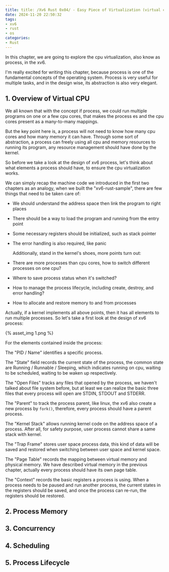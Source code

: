 ```yaml
---
title: title: /Xv6 Rust 0x04/ - Easy Piece of Virtualization (virtual cpu)
date: 2024-11-20 22:50:32
tags:
- xv6
- rust
- os
categories:
- Rust
---
```


In this chapter, we are going to explore the cpu virtualization, also know as process, in the xv6.

I'm really excited for writing this chapter, because process is one of the fundamental concepts of the operating system. Process is very useful for multiple tasks, and in the design wise, its abstraction is also very elegant.

<!-- more -->

## 1. Overview of Virtual CPU

We all known that with the concept if process, we could run multiple programs on one or a few cpu cores, that makes the process es and the cpu cores present as a many-to-many mappings.

But the key point here is, a process will not need to know how many cpu cores and how many memory it can have. Through some sort of abstraction, a process can freely using all cpu and memory resources to running its program, any resource management should have done by the kernel.

So before we take a look at the design of xv6 process, let's think about what elements a process should have, to ensure the cpu virtualization works.

We can simply recap the machine code we introduced in the first two chapters as an analogy, when we built the "xv6-rust-sample", there are few things that need to be taken care of:

- We should understand the address space then link the program to right places
- There should be a way to load the program and running from the entry point
- Some necessary registers should be initialized, such as stack pointer
- The error handling is also required, like panic

  Additionally, stand in the kernel's shoes, more points turn out:

- There are more processes than cpu cores, how to switch different processes on one cpu?
- Where to save process status when it's switched?
- How to manage the process lifecycle, including create, destroy, and error handling?
- How to allocate and restore memory to and from processes

Actually, if a kernel implements all above points, then it has all elements to run multiple processes. So let's take a first look at the design of xv6 process:

{% asset_img 1.png %}

For the elements contained inside the process: 

The "PID / Name" identifies a specific process.

The "State" field records the current state of the process, the common state are Running / Runnable / Sleeping, which indicates running on cpu, waiting to be scheduled, waiting to be waken up respectively.

The "Open Files" tracks any files that opened by the process, we haven't talked about file system before, but at least we can realize the basic three files that every process will open are STDIN, STDOUT and STDERR.

The "Parent" to track the process parent, like linux, the xv6 also create a new process by `fork()`, therefore, every process should have a parent process.

The "Kernel Stack" allows running kernel code on the address space of a process. After all, for safety purpose, user process cannot share a same stack with kernel.

The "Trap Frame" stores user space process data, this kind of data will be saved and restored when switching between user space and kernel space.

The "Page Table" records the mapping between virtual memory and physical memory. We have described virtual memory in the previous chapter, actually every process should have its own page table.

The "Context" records the basic registers a process is using. When a process needs to be paused and run another process, the current states in the registers should be saved, and once the process can re-run, the registers should be restored.



## 2. Process Memory



## 3. Concurrency



## 4. Scheduling



## 5. Process Lifecycle

